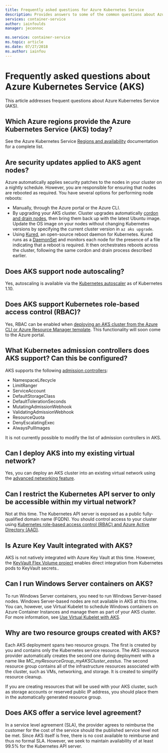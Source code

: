 ```yaml
---
title: Frequently asked questions for Azure Kubernetes Service
description: Provides answers to some of the common questions about Azure Kubernetes Service.
services: container-service
author: iainfoulds
manager: jeconnoc

ms.service: container-service
ms.topic: article
ms.date: 07/27/2018
ms.author: iainfou
---
```


# Frequently asked questions about Azure Kubernetes Service (AKS)

This article addresses frequent questions about Azure Kubernetes Service (AKS).

## Which Azure regions provide the Azure Kubernetes Service (AKS) today?

See the Azure Kubernetes Service [Regions and availability][aks-regions] documentation for a complete list.

## Are security updates applied to AKS agent nodes?

Azure automatically applies security patches to the nodes in your cluster on a nightly schedule. However, you are responsible for ensuring that nodes are rebooted as required. You have several options for performing node reboots:

- Manually, through the Azure portal or the Azure CLI.
- By upgrading your AKS cluster. Cluster upgrades automatically [cordon and drain nodes](https://kubernetes.io/docs/tasks/administer-cluster/safely-drain-node/), then bring them back up with the latest Ubuntu image. Update the OS image on your nodes without changing Kubernetes versions by specifying the current cluster version in `az aks upgrade`.
- Using [Kured](https://github.com/weaveworks/kured), an open-source reboot daemon for Kubernetes. Kured runs as a [DaemonSet](https://kubernetes.io/docs/concepts/workloads/controllers/daemonset/) and monitors each node for the presence of a file indicating that a reboot is required. It then orchestrates reboots across the cluster, following the same cordon and drain process described earlier.

## Does AKS support node autoscaling?

Yes, autoscaling is available via the [Kubernetes autoscaler][auto-scaler] as of Kubernetes 1.10.

## Does AKS support Kubernetes role-based access control (RBAC)?

Yes, RBAC can be enabled when [deploying an AKS cluster from the Azure CLI or Azure Resource Manager template](https://docs.microsoft.com/en-us/azure/aks/aad-integration). This functionality will soon come to the Azure portal.

## What Kubernetes admission controllers does AKS support? Can this be configured?

AKS supports the following [admission controllers][admission-controllers]:

* NamespaceLifecycle
* LimitRanger
* ServiceAccount
* DefaultStorageClass
* DefaultTolerationSeconds
* MutatingAdmissionWebhook
* ValidatingAdmissionWebhook
* ResourceQuota
* DenyEscalatingExec
* AlwaysPullImages

It is not currently possible to modify the list of admission controllers in AKS.

## Can I deploy AKS into my existing virtual network?

Yes, you can deploy an AKS cluster into an existing virtual network using the [advanced networking feature](https://github.com/MicrosoftDocs/azure-docs/blob/master/articles/aks/networking-overview.md).

## Can I restrict the Kubernetes API server to only be accessible within my virtual network?

Not at this time. The Kubernetes API server is exposed as a public fully-qualified domain name (FQDN). You should control access to your cluster using [Kubernetes role-based access control (RBAC) and Azure Active Directory (AAD)](https://docs.microsoft.com/en-us/azure/aks/aad-integration).

## Is Azure Key Vault integrated with AKS?

AKS is not natively integrated with Azure Key Vault at this time. However, the [KeyVault Flex Volume project](https://github.com/Azure/kubernetes-keyvault-flexvol) enables direct integration from Kubernetes pods to KeyVault secrets..

## Can I run Windows Server containers on AKS?

To run Windows Server containers, you need to run Windows Server-based nodes. Windows Server-based nodes are not available in AKS at this time. You can, however, use Virtual Kubelet to schedule Windows containers on Azure Container Instances and manage them as part of your AKS cluster. For more information, see [Use Virtual Kubelet with AKS][virtual-kubelet].

## Why are two resource groups created with AKS?

Each AKS deployment spans two resource groups. The first is created by you and contains only the Kubernetes service resource. The AKS resource provider automatically creates the second one during deployment with a name like *MC_myResourceGroup_myAKSCluster_eastus*. The second resource group contains all of the infrastructure resources associated with the cluster, such as VMs, networking, and storage. It is created to simplify resource cleanup.

If you are creating resources that will be used with your AKS cluster, such as storage accounts or reserved public IP address, you should place them in the automatically generated resource group.

## Does AKS offer a service level agreement?

In a service level agreement (SLA), the provider agrees to reimburse the customer for the cost of the service should the published service level not be met. Since AKS itself is free, there is no cost available to reimburse and thus no formal SLA. However, we seek to maintain availability of at least 99.5% for the Kubernetes API server.

<!-- LINKS - internal -->

[aks-regions]: ./container-service-quotas.md
[virtual-kubelet]: virtual-kubelet.md

<!-- LINKS - external -->
[auto-scaler]: https://github.com/kubernetes/autoscaler
[hexadite]: https://github.com/Hexadite/acs-keyvault-agent
[admission-controllers]: https://kubernetes.io/docs/reference/access-authn-authz/admission-controllers/
